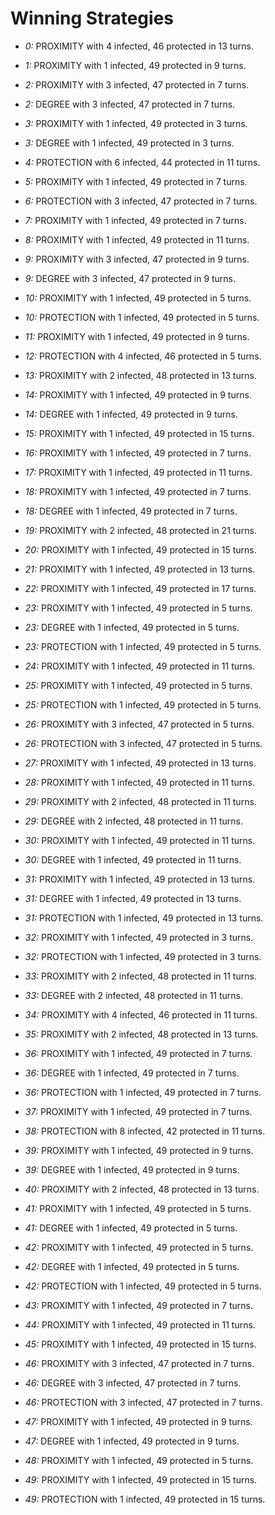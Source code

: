 # Winning Strategies

* _0:_ PROXIMITY with 4 infected, 46 protected in 13 turns.


* _1:_ PROXIMITY with 1 infected, 49 protected in 9 turns.


* _2:_ PROXIMITY with 3 infected, 47 protected in 7 turns.


* _2:_ DEGREE with 3 infected, 47 protected in 7 turns.


* _3:_ PROXIMITY with 1 infected, 49 protected in 3 turns.


* _3:_ DEGREE with 1 infected, 49 protected in 3 turns.


* _4:_ PROTECTION with 6 infected, 44 protected in 11 turns.


* _5:_ PROXIMITY with 1 infected, 49 protected in 7 turns.


* _6:_ PROTECTION with 3 infected, 47 protected in 7 turns.


* _7:_ PROXIMITY with 1 infected, 49 protected in 7 turns.


* _8:_ PROXIMITY with 1 infected, 49 protected in 11 turns.


* _9:_ PROXIMITY with 3 infected, 47 protected in 9 turns.


* _9:_ DEGREE with 3 infected, 47 protected in 9 turns.


* _10:_ PROXIMITY with 1 infected, 49 protected in 5 turns.


* _10:_ PROTECTION with 1 infected, 49 protected in 5 turns.


* _11:_ PROXIMITY with 1 infected, 49 protected in 9 turns.


* _12:_ PROTECTION with 4 infected, 46 protected in 5 turns.


* _13:_ PROXIMITY with 2 infected, 48 protected in 13 turns.


* _14:_ PROXIMITY with 1 infected, 49 protected in 9 turns.


* _14:_ DEGREE with 1 infected, 49 protected in 9 turns.


* _15:_ PROXIMITY with 1 infected, 49 protected in 15 turns.


* _16:_ PROXIMITY with 1 infected, 49 protected in 7 turns.


* _17:_ PROXIMITY with 1 infected, 49 protected in 11 turns.


* _18:_ PROXIMITY with 1 infected, 49 protected in 7 turns.


* _18:_ DEGREE with 1 infected, 49 protected in 7 turns.


* _19:_ PROXIMITY with 2 infected, 48 protected in 21 turns.


* _20:_ PROXIMITY with 1 infected, 49 protected in 15 turns.


* _21:_ PROXIMITY with 1 infected, 49 protected in 13 turns.


* _22:_ PROXIMITY with 1 infected, 49 protected in 17 turns.


* _23:_ PROXIMITY with 1 infected, 49 protected in 5 turns.


* _23:_ DEGREE with 1 infected, 49 protected in 5 turns.


* _23:_ PROTECTION with 1 infected, 49 protected in 5 turns.


* _24:_ PROXIMITY with 1 infected, 49 protected in 11 turns.


* _25:_ PROXIMITY with 1 infected, 49 protected in 5 turns.


* _25:_ PROTECTION with 1 infected, 49 protected in 5 turns.


* _26:_ PROXIMITY with 3 infected, 47 protected in 5 turns.


* _26:_ PROTECTION with 3 infected, 47 protected in 5 turns.


* _27:_ PROXIMITY with 1 infected, 49 protected in 13 turns.


* _28:_ PROXIMITY with 1 infected, 49 protected in 11 turns.


* _29:_ PROXIMITY with 2 infected, 48 protected in 11 turns.


* _29:_ DEGREE with 2 infected, 48 protected in 11 turns.


* _30:_ PROXIMITY with 1 infected, 49 protected in 11 turns.


* _30:_ DEGREE with 1 infected, 49 protected in 11 turns.


* _31:_ PROXIMITY with 1 infected, 49 protected in 13 turns.


* _31:_ DEGREE with 1 infected, 49 protected in 13 turns.


* _31:_ PROTECTION with 1 infected, 49 protected in 13 turns.


* _32:_ PROXIMITY with 1 infected, 49 protected in 3 turns.


* _32:_ PROTECTION with 1 infected, 49 protected in 3 turns.


* _33:_ PROXIMITY with 2 infected, 48 protected in 11 turns.


* _33:_ DEGREE with 2 infected, 48 protected in 11 turns.


* _34:_ PROXIMITY with 4 infected, 46 protected in 11 turns.


* _35:_ PROXIMITY with 2 infected, 48 protected in 13 turns.


* _36:_ PROXIMITY with 1 infected, 49 protected in 7 turns.


* _36:_ DEGREE with 1 infected, 49 protected in 7 turns.


* _36:_ PROTECTION with 1 infected, 49 protected in 7 turns.


* _37:_ PROXIMITY with 1 infected, 49 protected in 7 turns.


* _38:_ PROTECTION with 8 infected, 42 protected in 11 turns.


* _39:_ PROXIMITY with 1 infected, 49 protected in 9 turns.


* _39:_ DEGREE with 1 infected, 49 protected in 9 turns.


* _40:_ PROXIMITY with 2 infected, 48 protected in 13 turns.


* _41:_ PROXIMITY with 1 infected, 49 protected in 5 turns.


* _41:_ DEGREE with 1 infected, 49 protected in 5 turns.


* _42:_ PROXIMITY with 1 infected, 49 protected in 5 turns.


* _42:_ DEGREE with 1 infected, 49 protected in 5 turns.


* _42:_ PROTECTION with 1 infected, 49 protected in 5 turns.


* _43:_ PROXIMITY with 1 infected, 49 protected in 7 turns.


* _44:_ PROXIMITY with 1 infected, 49 protected in 11 turns.


* _45:_ PROXIMITY with 1 infected, 49 protected in 15 turns.


* _46:_ PROXIMITY with 3 infected, 47 protected in 7 turns.


* _46:_ DEGREE with 3 infected, 47 protected in 7 turns.


* _46:_ PROTECTION with 3 infected, 47 protected in 7 turns.


* _47:_ PROXIMITY with 1 infected, 49 protected in 9 turns.


* _47:_ DEGREE with 1 infected, 49 protected in 9 turns.


* _48:_ PROXIMITY with 1 infected, 49 protected in 5 turns.


* _49:_ PROXIMITY with 1 infected, 49 protected in 15 turns.


* _49:_ PROTECTION with 1 infected, 49 protected in 15 turns.


